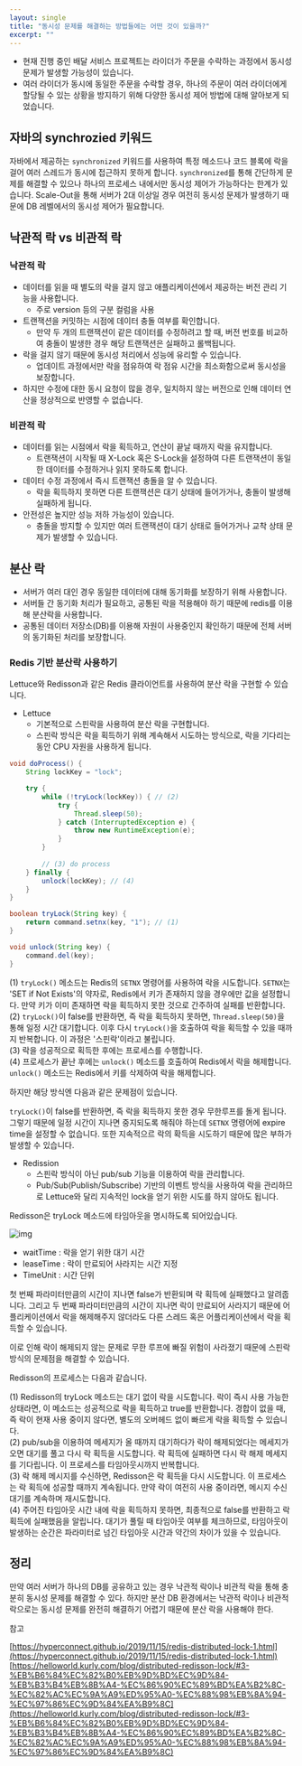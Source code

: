 ```yaml
---
layout: single
title: "동시성 문제를 해결하는 방법들에는 어떤 것이 있을까?"
excerpt: ""
---
```


- 현재 진행 중인 배달 서비스 프로젝트는 라이더가 주문을 수락하는 과정에서 동시성 문제가 발생할 가능성이 있습니다.
- 여러 라이더가 동시에 동일한 주문을 수락할 경우, 하나의 주문이 여러 라이더에게 할당될 수 있는 상황을 방지하기 위해 다양한 동시성 제어 방법에 대해 알아보게 되었습니다.

## 자바의 synchrozied 키워드

자바에서 제공하는 `synchronized` 키워드를 사용하여 특정 메소드나 코드 블록에 락을 걸어 여러 스레드가 동시에 접근하지 못하게 합니다. `synchronized`를 통해 간단하게 문제를 해결할 수 있으나 하나의 프로세스 내에서만 동시성 제어가 가능하다는 한계가 있습니다. Scale-Out을 통해 서버가 2대 이상일 경우 여전히 동시성 문제가 발생하기 때문에 DB 레벨에서의 동시성 제어가 필요합니다.

## 낙관적 락 vs 비관적 락

### 낙관적 락

- 데이터를 읽을 때 별도의 락을 걸지 않고 애플리케이션에서 제공하는 버전 관리 기능을 사용합니다.
  - 주로 version 등의 구분 컬럼을 사용
- 트랜잭션을 커밋하는 시점에 데이터 충돌 여부를 확인합니다.
  - 만약 두 개의 트랜잭션이 같은 데이터를 수정하려고 할 때, 버전 번호를 비교하여 충돌이 발생한 경우 해당 트랜잭션은 실패하고 롤백됩니다.   
- 락을 걸지 않기 때문에 동시성 처리에서 성능에 유리할 수 있습니다.
  - 업데이트 과정에서만 락을 점유하여 락 점유 시간을 최소화함으로써 동시성을 보장합니다.
- 하지만 수정에 대한 동시 요청이 많을 경우, 일치하지 않는 버전으로 인해 데이터 연산을 정상적으로 반영할 수 없습니다.

### 비관적 락

- 데이터를 읽는 시점에서 락을 획득하고, 연산이 끝날 때까지 락을 유지합니다.
  - 트랜잭션이 시작될 때 X-Lock 혹은 S-Lock을 설정하여 다른 트랜잭션이 동일한 데이터를 수정하거나 읽지 못하도록 합니다.
- 데이터 수정 과정에서 즉시 트랜잭션 충돌을 알 수 있습니다.
  - 락을 획득하지 못하면 다른 트랜잭션은 대기 상태에 들어가거나, 충돌이 발생해 실패하게 됩니다. 
- 안전성은 높지만 성능 저하 가능성이 있습니다.
  - 충돌을 방지할 수 있지만 여러 트랜잭션이 대기 상태로 들어가거나 교착 상태 문제가 발생할 수 있습니다.

## 분산 락

- 서버가 여러 대인 경우 동일한 데이터에 대해 동기화를 보장하기 위해 사용합니다.
- 서버들 간 동기화 처리가 필요하고, 공통된 락을 적용해야 하기 때문에 redis를 이용해 분산락을 사용합니다.
- 공통된 데이터 저장소(DB)를 이용해 자원이 사용중인지 확인하기 때문에 전체 서버의 동기화된 처리를 보장합니다.

### Redis 기반 분산락 사용하기

Lettuce와 Redisson과 같은 Redis 클라이언트를 사용하여 분산 락을 구현할 수 있습니다.

- Lettuce
  - 기본적으로 스핀락을 사용하여 분산 락을 구현합니다. 
  - 스핀락 방식은 락을 획득하기 위해 계속해서 시도하는 방식으로, 락을 기다리는 동안 CPU 자원을 사용하게 됩니다.

```java
void doProcess() {
    String lockKey = "lock";

    try {
        while (!tryLock(lockKey)) { // (2)
            try {
                Thread.sleep(50);
            } catch (InterruptedException e) {
                throw new RuntimeException(e);
            }
        }
        
        // (3) do process
    } finally {
        unlock(lockKey); // (4)
    }
}

boolean tryLock(String key) {
    return command.setnx(key, "1"); // (1)
}

void unlock(String key) {
    command.del(key);
}
```

(1) `tryLock()` 메소드는 Redis의 `SETNX` 명령어를 사용하여 락을 시도합니다. `SETNX`는 'SET if Not Exists'의 약자로, Redis에서 키가 존재하지 않을 경우에만 값을 설정합니다. 만약 키가 이미 존재하면 락을 획득하지 못한 것으로 간주하여 실패를 반환합니다. <br>
(2) `tryLock()`이 false를 반환하면, 즉 락을 획득하지 못하면, `Thread.sleep(50)`을 통해 일정 시간 대기합니다. 이후 다시 `tryLock()`을 호출하여 락을 획득할 수 있을 때까지 반복합니다. 이 과정은 '스핀락'이라고 불립니다. <br>
(3) 락을 성공적으로 획득한 후에는 프로세스를 수행합니다.  <br>
(4) 프로세스가 끝난 후에는 `unlock()` 메소드를 호출하여 Redis에서 락을 해제합니다. `unlock()` 메소드는 Redis에서 키를 삭제하여 락을 해제합니다. 

하지만 해당 방식엔 다음과 같은 문제점이 있습니다.

`tryLock()`이 false를 반환하면, 즉 락을 획득하지 못한 경우 무한루프를 돌게 됩니다. 그렇기 때문에 일정 시간이 지나면 중지되도록 해줘야 하는데 `SETNX` 명령어에 expire time을 설정할 수 없습니다. 또한 지속적으르 락의 확득을 시도하기 때문에 많은 부하가 발생할 수 있습니다.

- Redission
  - 스핀락 방식이 아닌 pub/sub 기능을 이용하여 락을 관리합니다.
  - Pub/Sub(Publish/Subscribe) 기반의 이벤트 방식을 사용하여 락을 관리하므로 Lettuce와 달리 지속적인 lock을 얻기 위한 시도를 하지 않아도 됩니다.

Redisson은 tryLock 메소드에 타임아웃을 명시하도록 되어있습니다. 

![img](https://github.com/mistyblue0302/mistyblue0302.github.io/blob/master/assets/images/redission.png)

- waitTime : 락을 얻기 위한 대기 시간
- leaseTime : 락이 만료되어 사라지는 시간 지정
- TimeUnit : 시간 단위

첫 번째 파라미터만큼의 시간이 지나면 false가 반환되며 락 획득에 실패했다고 알려줍니다. 그리고 두 번째 파라미터만큼의 시간이 지나면 락이 만료되어 사라지기 때문에 어플리케이션에서 락을 해제해주지 않더라도 다른 스레드 혹은 어플리케이션에서 락을 획득할 수 있습니다.

이로 인해 락이 해제되지 않는 문제로 무한 루프에 빠질 위험이 사라졌기 때문에 스핀락 방식의 문제점을 해결할 수 있습니다.

Redisson의 프로세스는 다음과 같습니다.

(1) Redisson의 tryLock 메소드는 대기 없이 락을 시도합니다. 락이 즉시 사용 가능한 상태라면, 이 메소드는 성공적으로 락을 획득하고 true를 반환합니다. 경합이 없을 때, 즉 락이 현재 사용 중이지 않다면, 별도의 오버헤드 없이 빠르게 락을 획득할 수 있습니다.<br>
(2) pub/sub을 이용하여 메세지가 올 때까지 대기하다가 락이 해제되었다는 메세지가 오면 대기를 풀고 다시 락 획득을 시도합니다. 락 획득에 실패하면 다시 락 해제 메세지를 기다립니다. 이 프로세스를 타임아웃시까지 반복합니다.<br>
(3) 락 해제 메시지를 수신하면, Redisson은 락 획득을 다시 시도합니다.
이 프로세스는 락 획득에 성공할 때까지 계속됩니다. 만약 락이 여전히 사용 중이라면, 메시지 수신 대기를 계속하며 재시도합니다. <br>
(4) 주어진 타임아웃 시간 내에 락을 획득하지 못하면, 최종적으로 false를 반환하고 락 획득에 실패했음을 알립니다.
대기가 풀릴 때 타임아웃 여부를 체크하므로, 타임아웃이 발생하는 순간은 파라미터로 넘긴 타임아웃 시간과 약간의 차이가 있을 수 있습니다. 

## 정리

만약 여러 서버가 하나의 DB를 공유하고 있는 경우 낙관적 락이나 비관적 락을 통해 충분히 동시성 문제를 해결할 수 있다. 하지만 분산 DB 환경에서는 낙관적 락이나 비관적 락으로는 동시성 문제를 완전히 해결하기 어렵기 때문에 분산 락을 사용해야 한다.


참고

[https://hyperconnect.github.io/2019/11/15/redis-distributed-lock-1.html](https://hyperconnect.github.io/2019/11/15/redis-distributed-lock-1.html)
[https://helloworld.kurly.com/blog/distributed-redisson-lock/#3-%EB%B6%84%EC%82%B0%EB%9D%BD%EC%9D%84-%EB%B3%B4%EB%8B%A4-%EC%86%90%EC%89%BD%EA%B2%8C-%EC%82%AC%EC%9A%A9%ED%95%A0-%EC%88%98%EB%8A%94-%EC%97%86%EC%9D%84%EA%B9%8C](https://helloworld.kurly.com/blog/distributed-redisson-lock/#3-%EB%B6%84%EC%82%B0%EB%9D%BD%EC%9D%84-%EB%B3%B4%EB%8B%A4-%EC%86%90%EC%89%BD%EA%B2%8C-%EC%82%AC%EC%9A%A9%ED%95%A0-%EC%88%98%EB%8A%94-%EC%97%86%EC%9D%84%EA%B9%8C)
